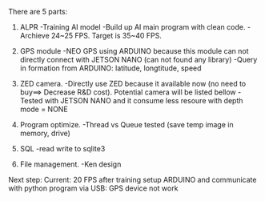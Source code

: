 There are 5 parts:

1. ALPR
-Training AI model
-Build up AI main program with clean code.
-Archieve 24~25 FPS. Target is 35~40 FPS.

2. GPS module
-NEO GPS using ARDUINO because this module can not directly connect with JETSON NANO (can not found any library)
-Query in formation from ARDUINO: latitude, longtitude, speed

3. ZED camera. 
-Directly use ZED because it available now (no need to buy==> Decrease R&D cost). Potential camera will be listed bellow
-Tested with JETSON NANO and it consume less resoure with depth mode = NONE


4. Program optimize.
-Thread vs Queue tested (save temp image in memory, drive)

5. SQL
-read write to sqlite3

6. File management.
-Ken design






Next step:
Current: 20 FPS after training 
setup ARDUINO and communicate with python program via USB: GPS device not work
